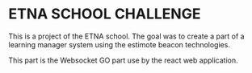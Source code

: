 # ETNA SCHOOL CHALLENGE

This is a project of the ETNA school. The goal was to create a part of a learning manager system using the estimote beacon technologies.

This part is the Websocket GO part use by the react web application.

